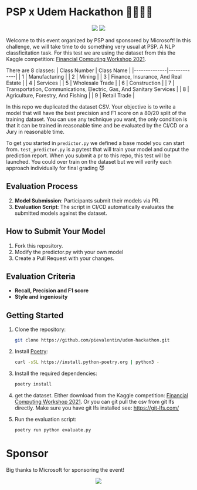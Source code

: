 # PSP x Udem Hackathon 👩‍💻🧑‍💻

<p align="center">
  <img src="https://p.kindpng.com/picc/s/378-3782668_investissments-ps2p-investments-public-sector-pension-investment-board.png">
  <img src="https://encrypted-tbn0.gstatic.com/images?q=tbn:ANd9GcRlYAhCHpZxXshjxj6gOeN0hqgbSppWeYEkUg&s">
</p>

Welcome to this event organized by PSP and sponsored by Microsoft! In this challenge, we will take time to do something very usual at PSP. A NLP classficitation task. 
For this test we are using the dataset from this the Kaggle competition: [Financial Computing Workshop 2021](https://www.kaggle.com/competitions/en553803-financial-computing-workshop-2021/overview).

There are 8 classes:
| Class Number | Class Name |
|--------------|-------------|
| 1            | Manufacturing |
| 2            | Mining |
| 3            | Finance, Insurance, And Real Estate |
| 4            | Services |
| 5            | Wholesale Trade |
| 6            | Construction |
| 7            | Transportation, Communications, Electric, Gas, And Sanitary Services |
| 8            | Agriculture, Forestry, And Fishing |
| 9            | Retail Trade |

In this repo we duplicated the dataset CSV. Your objective is to write a model that will have the best precision and F1 score on a 80/20 split of the training dataset. 
You can use any technique you want, the only condition is that it can be trained in reasonable time and be evaluated by the CI/CD or a Jury in reasonable time.

To get you started in `predictor.py` we defined a base model you can start from. 
`test_predictor.py` is a pytest that will train your model and output the prediction report. When you submit a pr to this repo, this test will be launched. 
You could over train on the dataset but we will verify each approach individually for final grading 😈

## Evaluation Process

2. **Model Submission**: Participants submit their models via PR.
3. **Evaluation Script**: The script in CI/CD automatically evaluates the submitted models against the dataset.

## How to Submit Your Model

1. Fork this repository.
2. Modify the predictor.py with your own model
3. Create a Pull Request with your changes.

## Evaluation Criteria

- **Recall, Precision and F1 score**
- **Style and ingeniosity**

## Getting Started

1. Clone the repository:
    ```bash
    git clone https://github.com/pievalentin/udem-hackathon.git
    ```
2. Install [Poetry](https://python-poetry.org/docs/#installation):
    ```bash
    curl -sSL https://install.python-poetry.org | python3 -
    ```
3. Install the required dependencies:
    ```bash
    poetry install
    ```
4. get the dataset. Either download from the Kaggle competition: [Financial Computing Workshop 2021](https://www.kaggle.com/competitions/en553803-financial-computing-workshop-2021/overview). Or you can git pull the csv from git lfs directly. Make sure you have git lfs installed see: https://git-lfs.com/

5. Run the evaluation script:
    ```bash
    poetry run python evaluate.py
    ```

# Sponsor 
Big thanks to Microsoft for sponsoring the event!
<p align="center">
  <img src="https://github.com/user-attachments/assets/638a91f4-3bd8-4385-8c32-6ce96e0b010b">
</p>

